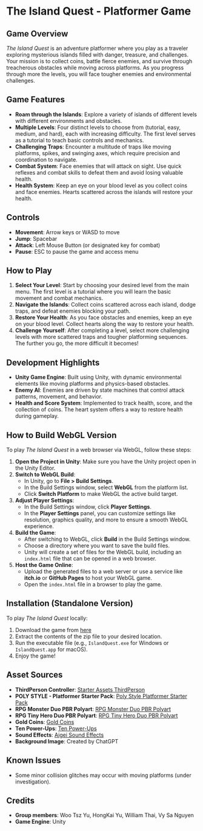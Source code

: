 # The Island Quest - Platformer Game

## Game Overview
*The Island Quest* is an adventure platformer where you play as a traveler exploring mysterious islands filled with danger, treasure, and challenges. Your mission is to collect coins, battle fierce enemies, and survive through treacherous obstacles while moving across platforms. As you progress through more the levels, you will face tougher enemies and environmental challenges.

## Game Features
- **Roam through the Islands**: Explore a variety of islands of different levels with different environments and obstacles. 
- **Multiple Levels**: Four distinct levels to choose from (tutorial, easy, medium, and hard), each with increasing difficulty. The first level serves as a tutorial to teach basic controls and mechanics.
- **Challenging Traps**: Encounter a multitude of traps like moving platforms, spikes, and swinging axes, which require precision and coordination to navigate.
- **Combat System**: Face enemies that will attack on sight. Use quick reflexes and combat skills to defeat them and avoid losing valuable health.
- **Health System**: Keep an eye on your blood level as you collect coins and face enemies. Hearts scattered across the islands will restore your health.

## Controls
- **Movement**: Arrow keys or WASD to move
- **Jump**: Spacebar
- **Attack**: Left Mouse Button (or designated key for combat)
- **Pause**: ESC to pause the game and access menu

## How to Play
1. **Select Your Level**: Start by choosing your desired level from the main menu. The first level is a tutorial where you will learn the basic movement and combat mechanics.
2. **Navigate the Islands**: Collect coins scattered across each island, dodge traps, and defeat enemies blocking your path.
3. **Restore Your Health**: As you face obstacles and enemies, keep an eye on your blood level. Collect hearts along the way to restore your health.
4. **Challenge Yourself**: After completing a level, select more challenging levels with more scattered traps and tougher platforming sequences. The further you go, the more difficult it becomes!

## Development Highlights
- **Unity Game Engine**: Built using Unity, with dynamic environmental elements like moving platforms and physics-based obstacles.
- **Enemy AI**: Enemies are driven by state machines that control attack patterns, movement, and behavior.
- **Health and Score System**: Implemented to track health, score, and the collection of coins. The heart system offers a way to restore health during gameplay.

## How to Build WebGL Version
To play *The Island Quest* in a web browser via WebGL, follow these steps:

1. **Open the Project in Unity**: Make sure you have the Unity project open in the Unity Editor.
2. **Switch to WebGL Build**:
   - In Unity, go to **File > Build Settings**.
   - In the Build Settings window, select **WebGL** from the platform list.
   - Click **Switch Platform** to make WebGL the active build target.
3. **Adjust Player Settings**:
   - In the Build Settings window, click **Player Settings**.
   - In the **Player Settings** panel, you can customize settings like resolution, graphics quality, and more to ensure a smooth WebGL experience.
4. **Build the Game**:
   - After switching to WebGL, click **Build** in the Build Settings window.
   - Choose a directory where you want to save the build files.
   - Unity will create a set of files for the WebGL build, including an `index.html` file that can be opened in a web browser.
5. **Host the Game Online**:
   - Upload the generated files to a web server or use a service like **itch.io** or **GitHub Pages** to host your WebGL game.
   - Open the `index.html` file in a browser to play the game.

## Installation (Standalone Version)
To play *The Island Quest* locally:
1. Download the game from [here](https://kevintokisaki.github.io/Publish_Game/)
2. Extract the contents of the zip file to your desired location.
3. Run the executable file (e.g., `IslandQuest.exe` for Windows or `IslandQuest.app` for macOS).
4. Enjoy the game!

## Asset Sources
- **ThirdPerson Controller**: [Starter Assets ThirdPerson](https://assetstore.unity.com/packages/essentials/starter-assets-thirdperson-updates-in-new-charactercontroller-pa-196526)
- **POLY STYLE - Platformer Starter Pack**: [Poly Style Platformer Starter Pack](https://assetstore.unity.com/packages/3d/environments/poly-style-platformer-starter-pack-284167)
- **RPG Monster Duo PBR Polyart**: [RPG Monster Duo PBR Polyart](https://assetstore.unity.com/packages/3d/characters/creatures/rpg-monster-duo-pbr-polyart-157762)
- **RPG Tiny Hero Duo PBR Polyart**: [RPG Tiny Hero Duo PBR Polyart](https://assetstore.unity.com/packages/3d/characters/creatures/rpg-tiny-hero-duo-pbr-polyart-149431)
- **Gold Coins**: [Gold Coins](https://assetstore.unity.com/packages/3d/props/gold-coins-1810)
- **Ten Power-Ups**: [Ten Power-Ups](https://assetstore.unity.com/packages/3d/props/ten-power-ups-217666)
- **Sound Effects**: [Aigei Sound Effects](https://www.aigei.com/?wd=%E7%BB%99%E7%88%B1%E7%BD%91&bd_vid=11155619590085301611)
- **Background Image**: Created by ChatGPT

## Known Issues
- Some minor collision glitches may occur with moving platforms (under investigation).

## Credits
- **Group members**: Woo Tsz Yu, HongKai Yu, William Thai, Vy Sa Nguyen 
- **Game Engine**: Unity

